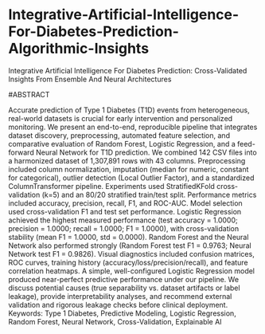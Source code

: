 # Integrative-Artificial-Intelligence-For-Diabetes-Prediction-Algorithmic-Insights
Integrative Artificial Intelligence For Diabetes Prediction: Cross-Validated Insights From Ensemble And Neural Architectures


<p>#ABSTRACT

Accurate prediction of Type 1 Diabetes (T1D) events from heterogeneous, real-world datasets is crucial for early intervention and personalized monitoring. We present an end-to-end, reproducible pipeline that integrates dataset discovery, preprocessing, automated feature selection, and comparative evaluation of Random Forest, Logistic Regression, and a feed-forward Neural Network for T1D prediction. We combined 142 CSV files into a harmonized dataset of 1,307,891 rows with 43 columns. Preprocessing included column normalization, imputation (median for numeric, constant for categorical), outlier detection (Local Outlier Factor), and a standardized ColumnTransformer pipeline. Experiments used StratifiedKFold cross-validation (k=5) and an 80/20 stratified train/test split. Performance metrics included accuracy, precision, recall, F1, and ROC-AUC. Model selection used cross-validation F1 and test set performance. Logistic Regression achieved the highest measured performance (test accuracy = 1.0000; precision = 1.0000; recall = 1.0000; F1 = 1.0000), with cross-validation stability (mean F1 = 1.0000, std = 0.0000). Random Forest and the Neural Network also performed strongly (Random Forest test F1 = 0.9763; Neural Network test F1 = 0.9826). Visual diagnostics included confusion matrices, ROC curves, training history (accuracy/loss/precision/recall), and feature correlation heatmaps. A simple, well-configured Logistic Regression model produced near-perfect predictive performance under our pipeline. We discuss potential causes (true separability vs. dataset artifacts or label leakage), provide interpretability analyses, and recommend external validation and rigorous leakage checks before clinical deployment.
Keywords: Type 1 Diabetes, Predictive Modeling, Logistic Regression, Random Forest, Neural Network, Cross-Validation, Explainable AI
</p>
